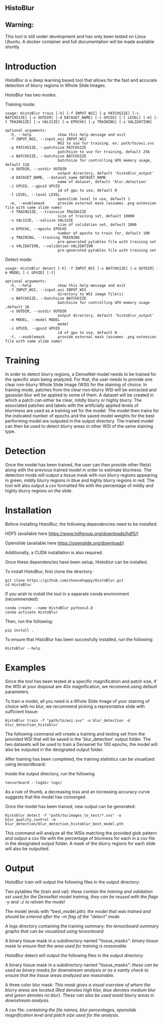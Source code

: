 ## HistoBlur


## Warning:
This tool is still under development and has only been tested on Linux Ubuntu. A docker container and full documentation will be made available shortly.


# Introduction

HistoBlur is a deep learning based tool that allows for the fast and accurate detection of blurry regions in Whole Slide Images.

HistoBlur has two modes.

Training mode:

```
usage: HistoBlur train [-h] [-f INPUT_WSI] [-p PATCHSIZE] [-s BATCHSIZE] [-o OUTDIR] [-d DATASET_NAME] [-i GPUID] [-l LEVEL] [-m] [-t TRAINSIZE] [-v VALSIZE] [-e EPOCHS] [-y TRAINING] [-z VALIDATION]

optional arguments:
  -h, --help            show this help message and exit
  -f INPUT_WSI, --input_wsi INPUT_WSI
                        WSI to use for training. ex: path/to/wsi.svs
  -p PATCHSIZE, --patchsize PATCHSIZE
                        patchsize to use for training, default 256
  -s BATCHSIZE, --batchsize BATCHSIZE
                        batchsize for controlling GPU memory usage, default 128
  -o OUTDIR, --outdir OUTDIR
                        output directory, default 'histoblur_output'
  -d DATASET_NAME, --dataset_name DATASET_NAME
                        name of dataset, default 'blur_detection'
  -i GPUID, --gpuid GPUID
                        id of gpu to use, default 0
  -l LEVEL, --level LEVEL
                        openslide level to use, default 1
  -m, --enablemask      provide external mask (assumes .png extension file with same slide name)
  -t TRAINSIZE, --trainsize TRAINSIZE
                        size of training set, default 10000
  -v VALSIZE, --valsize VALSIZE
                        size of validation set, default 2000
  -e EPOCHS, --epochs EPOCHS
                        number of epochs to train for, default 100
  -y TRAINING, --training TRAINING
                        pre-generated pytables file with training set
  -z VALIDATION, --validation VALIDATION
                        pre-generated pytables file with training set
```

Detect mode:

```
usage: HistoBlur detect [-h] -f INPUT_WSI [-s BATCHSIZE] [-o OUTDIR] -m MODEL [-i GPUID] [-t]

optional arguments:
  -h, --help            show this help message and exit
  -f INPUT_WSI, --input_wsi INPUT_WSI
                        directory to WSI image file(s)
  -s BATCHSIZE, --batchsize BATCHSIZE
                        batchsize for controlling GPU memory usage ,default 16
  -o OUTDIR, --outdir OUTDIR
                        output directory, default 'histoblur_output'
  -m MODEL, --model MODEL
                        model
  -i GPUID, --gpuid GPUID
                        id of gpu to use, default 0
  -t, --enablemask      provide external mask (assumes .png extension file with same slide name)
```


# Training

In order to detect blurry regions, a DenseNet model needs to be trained for the specific stain being analyzed.
For that, the user needs to provide one clear non-blurry Whole Slide Image (WSI) for the staining of choice.
In training mode, patches from the clear non-blurry WSI will be extracted and gaussian blur will be applied to some of them. A dataset will be created
in which a patch can either be clear, mildly blurry or highly blurry. The associated patches and labels with the artificially applied levels of blurriness
are used as a training set for the model.
The model then trains for the indicated number of epochs and the saved model weights for the best performing model are outputed in the output directory.
The trained model can then be used to detect blurry areas in other WSI of the same staining type.

# Detection

Once the model has been trained, the user can then provide other file(s) along with the previous trained model in order to estimate bluriness.
The detection mode will output a tissue mask with non blurry regions appearing in green, mildly blurry regions in blue and highly blurry regions in red.
The tool will also output a csv formatted file with the percentage of mildly and highly blurry regions on the slide.

# Installation
Before installing HistoBlur, the following dependencies need to be installed:

HDF5 (available here https://www.hdfgroup.org/downloads/hdf5/)

Openslide (available here https://openslide.org/download/)

Additionally, a CUDA installation is also required.

Once these dependencies have been setup, Histoblur can be installed.

To install HistoBlur, first clone the directory:

```
git clone https://github.com/choosehappy/HistoBlur.git
cd HistoBlur
```

If you wish to install the tool in a separate conda environment (recommended):

```
conda create --name HistoBlur python=3.8
conda activate HistoBlur
```

Then, run the following:

```
pip install .
```


To ensure that HistoBlur has been succesfully installed, run the following:

```
HistoBlur --help
```



# Examples

Since the tool has been tested at a specific magnification and patch size, if the WSI at your disposal are 40x magnification, we recomend using
default parameters.

To train a model, all you need is a Whole Slide Image of your staining of choice with no blur, we recommend picking a represntative slide with sufficient tissue:
```
HistoBlur train -f "path/to/wsi.svs" -o blur_detection -d blur_detection_histoblur
```

The following command will create a training and testing set from the provided WSI that will be saved in the 'blur_detection' output folder.
The two datasets will be used to train a Densenet for 100 epochs, the model will also be outputed in the designated output folder.

After training has been completed, the training statistics can be visualized using tensordboard:

Inside the output directory, run the following
```
tensorboard --logdir logs/
```

As a rule of thumb, a decreasing loss and an increasing accuracy curve suggests that the model has converged.


Once the model has been trained, new output can be generated:

```
Histoblur detect -f "path/to/images_to_test/*.svs" -o blur_quality_control -m blur_detection/blur_detection_histoblur_best_model.pth
```

This command will analyze all the WSIs matching the provided glob pattern and output a csv file with the percentage of bluriness for each
in a csv file in the designated output folder. A mask of the blurry regions for each slide will also be outputted.

# Output

HistoBlur train will output the following files in the output directory:

Two pytables file (train and val): _these contain the training and validation set used for the DenseNet model training, they can be reused with the flags -y and -z to retrain the model_

The model (ends with *best_model.pth): _the model that was trained and should be entered after the -m flag of the "detect" mode_

A logs directory containing the training summary: _the tensorboard summary graphs that can be visualized using tensorboard_

A binary tissue mask in a subdirectory named "tissue_masks": _binary tissue mask to ensure that the area used for training is reasonable_


HistoBlur detect will output the following files in the output directory:

A binary tissue mask in a subdirectory named "tissue_masks": _these can be used as binary masks for downstream analysis or as a sanity check to ensure that the tissue areas analyzed are reasonable._

A three color blur mask: _This mask gives a visual overview of where the blurry areas are located (Red denotes high blur, blue denotes medium blur and green denotes no blur)._
_These can also be used avoid blurry areas in downstream analysis._

A csv file: _containing the file names, blur percentages, openslide magnification level and patch size used for the analysis._


